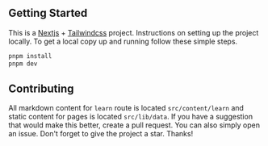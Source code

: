 ## Getting Started

This is a [Nextjs](https://nextjs.org/) + [Tailwindcss](https://tailwindcss.com/) project. Instructions on setting up the project locally. To get a local copy up and running follow these simple steps.

```bash
pnpm install
pnpm dev
```

## Contributing

All markdown content for `learn` route is located `src/content/learn` and static content for pages is located `src/lib/data`. If you have a suggestion that would make this better, create a pull request. You can also simply open an issue. Don't forget to give the project a star. Thanks!
